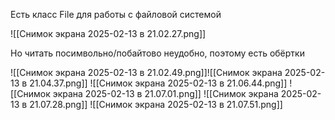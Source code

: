 Есть класс File для работы с файловой системой

![[Снимок экрана 2025-02-13 в 21.02.27.png]]

Но читать посимвольно/побайтово неудобно, поэтому есть обёртки

![[Снимок экрана 2025-02-13 в 21.02.49.png]]![[Снимок экрана 2025-02-13 в 21.04.37.png]]
![[Снимок экрана 2025-02-13 в 21.06.44.png]]
![[Снимок экрана 2025-02-13 в 21.07.01.png]]
![[Снимок экрана 2025-02-13 в 21.07.28.png]]
![[Снимок экрана 2025-02-13 в 21.07.51.png]]
